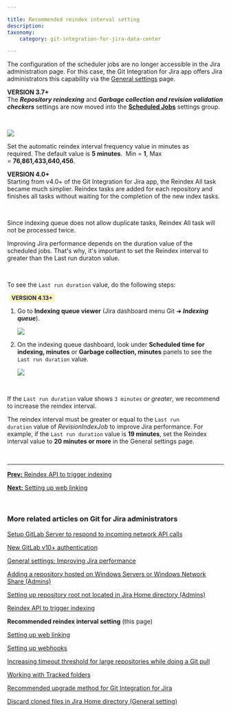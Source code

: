 ```yaml
---

title: Recommended reindex interval setting
description:
taxonomy:
    category: git-integration-for-jira-data-center

---
```


The configuration of the scheduler jobs are no longer accessible in the Jira administration page. For this case, the Git Integration for Jira app offers Jira administrators this capability via the [General settings](/git-integration-for-jira-data-center/general-settings-gij-self-managed) page.

<div class="bbb-callout bbb--note">
    <div class="irow">
    <div class="ilogobox">
        <span class="logoimg"></span>
    </div>
    <div class="imsgbox">
        <b>VERSION 3.7+</b><br>
        The <b><i>Repository reindexing</i></b> and <b><i>Garbage collection and revision validation checkers</i></b> settings are now moved into the <a href='/git-integration-for-jira-data-center/scheduled-jobs-gij-self-managed'><b>Scheduled Jobs</b></a> settings group.
    </div>
    </div>
</div>

&nbsp;

![](/wp-content/uploads/gij-gitserver-gencfg-scheduled-jobs-repo-ridx-cfg.png)

Set the automatic reindex interval frequency value in minutes as required. The default value is **5 minutes**.  Min = **1**, Max = **76,861,433,640,456**.

<div class="bbb-callout bbb--info">
    <div class="irow">
    <div class="ilogobox">
        <span class="logoimg"></span>
    </div>
    <div class="imsgbox">
        <b>VERSION 4.0+</b><br>
        Starting from v4.0+ of the Git Integration for Jira app, the Reindex All task became much simplier. Reindex tasks are added for each repository and finishes all tasks without waiting for the completion of the new index tasks.
    </div>
    </div>
</div>

&nbsp;

Since indexing queue does not allow duplicate tasks, Reindex All task will not be processed twice.

<div class="bbb-callout bbb--info">
    <div class="irow">
    <div class="ilogobox">
        <span class="logoimg"></span>
    </div>
    <div class="imsgbox">
        Improving Jira performance depends on the duration value of the scheduled jobs. That's why, it's important to set the Reindex interval to greater than the Last run duraton value.
    </div>
    </div>
</div>

&nbsp;

To see the `Last run duration` value, do the following steps:

<b style='background-color:#FFF1B6; padding:1px 5px; color:#172A4C; border-radius:3px; margin: 0 5px; font-size: small;'>VERSION 4.13+</b>

1.  Go to **Indexing queue viewer** (Jira dashboard menu Git ➜ _**Indexing queue**_).

    ![](/wp-content/uploads/gij-gitserver-indexing-queue-mgr-loc-01.png)

2.  On the indexing queue dashboard, look under **Scheduled time for indexing, minutes** or **Garbage collection, minutes** panels to see the `Last run duration` value.

    ![](/wp-content/uploads/gij-gitserver-indexing-queue-viewer-gencfg-dashboard-c.png)

&nbsp;

If the `Last run duration` value shows `3 minutes` _or greater_, we recommend to increase the reindex interval.

<div class="bbb-callout bbb--tip">
    <div class="irow">
    <div class="ilogobox">
        <span class="logoimg"></span>
    </div>
    <div class="imsgbox">
        The reindex interval must be greater or equal to the <code>Last run duration</code> value of <i>RevisionIndexJob</i> to improve Jira performance. For example, if the <code>Last run duration</code> value is <b>19 minutes</b>, set the Reindex interval value to <b>20 minutes or more</b> in the General settings page.
    </div>
    </div>
</div>

&nbsp;
* * *

[**Prev:** Reindex API to trigger indexing](/git-integration-for-jira-data-center/reindex-api-to-trigger-indexing-gij-self-managed)

[**Next:** Setting up web linking](/git-integration-for-jira-data-center/setting-up-web-linking-gij-self-managed)

&nbsp;

### More related articles on Git for Jira administrators

[Setup GitLab Server to respond to incoming network API calls](/git-integration-for-jira-data-center/setup-gitLab-server-to-respond-to-incoming-network-API-calls-gij-self-managed)

[New GitLab v10+ authentication](/git-integration-for-jira-data-center/New-GitLab-v10-authentication-gij-self-managed)

[General settings: Improving Jira performance](/git-integration-for-jira-data-center/general-settings-Improving-Jira-performance-gij-self-managed)

[Adding a repository hosted on Windows Servers or Windows Network Share (Admins)](/git-integration-for-jira-data-center/adding-a-repository-hosted-on-windows-servers-or-windows-network-share-(admins)-gij-self-managed)

[Setting up repository root not located in Jira Home directory (Admins)](/git-integration-for-jira-data-center/setting-up-repository-root-not-located-in-Jira-Home-directory-(admins)-gij-self-managed)

[Reindex API to trigger indexing](/git-integration-for-jira-data-center/reindex-API-to-trigger-indexing-gij-self-managed)

**Recommended reindex interval setting** (this page)

[Setting up web linking](/git-integration-for-jira-data-center/setting-up-web-linking-gij-self-managed)

[Setting up webhooks](/git-integration-for-jira-data-center/setting-up-webhooks-gij-self-managed)

[Increasing timeout threshold for large repositories while doing a Git pull](/git-integration-for-jira-data-center/increasing-timeout-threshold-for-large-repositories-while-doing-a-git-pull-gij-self-managed)

[Working with Tracked folders](/git-integration-for-jira-data-center/working-with-Tracked-folders-gij-self-managed)

[Recommended upgrade method for Git Integration for Jira](/git-integration-for-jira-data-center/recommended-upgrade-method-for-git-integration-for-jira-gij-self-managed)

[Discard cloned files in Jira Home directory (General setting)](/git-integration-for-jira-data-center/discard-cloned-files-in-Jira-Home-directory-(general-setting)-gij-self-managed)


